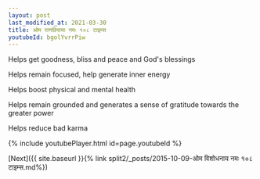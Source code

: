 ```yaml
---
layout: post
last_modified_at: 2021-03-30
title: ओम राणप्रियाया नमः १०८ टाइम्स
youtubeId: bgolYvrrPiw
---
```

 
 
Helps get goodness, bliss and peace and God's blessings
 
Helps remain focused, help generate inner energy 
 
Helps boost physical and mental health 
 
Helps remain grounded and generates a sense of gratitude towards the greater power 
 
Helps reduce bad karma
 
 
 
 


{% include youtubePlayer.html id=page.youtubeId %}
 
[Next]({{ site.baseurl }}{% link  split2/_posts/2015-10-09-ओम विशोधनाय नमः १०८ टाइम्स.md%})
 
